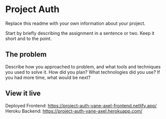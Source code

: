 # Project Auth

Replace this readme with your own information about your project.

Start by briefly describing the assignment in a sentence or two. Keep it short and to the point.

## The problem

Describe how you approached to problem, and what tools and techniques you used to solve it. How did you plan? What technologies did you use? If you had more time, what would be next?

## View it live

Deployed Frontend: https://project-auth-vane-axel-frontend.netlify.app/
Heroku Backend: https://project-auth-vane-axel.herokuapp.com/
